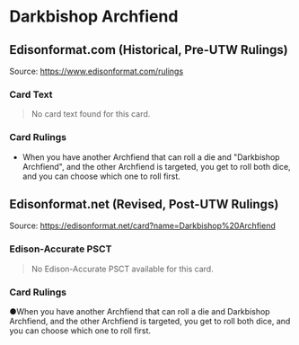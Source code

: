 # Darkbishop Archfiend

## Edisonformat.com (Historical, Pre-UTW Rulings)

Source: https://www.edisonformat.com/rulings

### Card Text

> No card text found for this card.

### Card Rulings

*   When you have another Archfiend that can roll a die and "Darkbishop Archfiend", and the other Archfiend is targeted, you get to roll both dice, and you can choose which one to roll first.

## Edisonformat.net (Revised, Post-UTW Rulings)

Source: https://edisonformat.net/card?name=Darkbishop%20Archfiend

### Edison-Accurate PSCT

> No Edison-Accurate PSCT available for this card.

### Card Rulings

●When you have another Archfiend that can roll a die and Darkbishop Archfiend, and the other Archfiend is targeted, you get to roll both dice, and you can choose which one to roll first.
            
